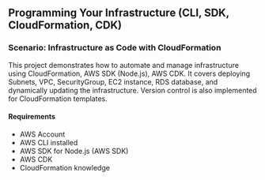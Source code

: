 ## Programming Your Infrastructure (CLI, SDK, CloudFormation, CDK)

### Scenario: Infrastructure as Code with CloudFormation

This project demonstrates how to automate and manage infrastructure using CloudFormation, AWS SDK (Node.js), AWS CDK. It covers deploying Subnets, VPC, SecurityGroup, EC2 instance, RDS database, and dynamically updating the infrastructure. Version control is also implemented for CloudFormation templates.

#### Requirements

- AWS Account
- AWS CLI installed
- AWS SDK for Node.js (AWS SDK)
- AWS CDK
- CloudFormation knowledge
